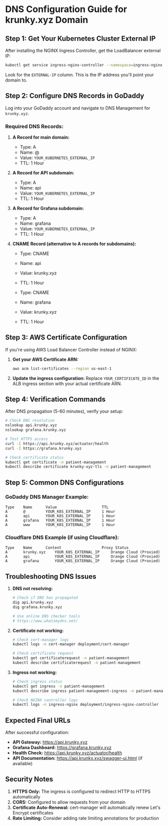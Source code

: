 # DNS Configuration Guide for krunky.xyz Domain

## Step 1: Get Your Kubernetes Cluster External IP

After installing the NGINX Ingress Controller, get the LoadBalancer external IP:

```bash
kubectl get service ingress-nginx-controller --namespace=ingress-nginx
```

Look for the `EXTERNAL-IP` column. This is the IP address you'll point your domain to.

## Step 2: Configure DNS Records in GoDaddy

Log into your GoDaddy account and navigate to DNS Management for `krunky.xyz`.

### Required DNS Records:

1. **A Record for main domain:**
   - Type: A
   - Name: @
   - Value: `YOUR_KUBERNETES_EXTERNAL_IP`
   - TTL: 1 Hour

2. **A Record for API subdomain:**
   - Type: A
   - Name: api
   - Value: `YOUR_KUBERNETES_EXTERNAL_IP`
   - TTL: 1 Hour

3. **A Record for Grafana subdomain:**
   - Type: A
   - Name: grafana
   - Value: `YOUR_KUBERNETES_EXTERNAL_IP`
   - TTL: 1 Hour

4. **CNAME Record (alternative to A records for subdomains):**
   - Type: CNAME
   - Name: api
   - Value: krunky.xyz
   - TTL: 1 Hour

   - Type: CNAME
   - Name: grafana
   - Value: krunky.xyz
   - TTL: 1 Hour

## Step 3: AWS Certificate Configuration

If you're using AWS Load Balancer Controller instead of NGINX:

1. **Get your AWS Certificate ARN:**
   ```bash
   aws acm list-certificates --region us-east-1
   ```

2. **Update the ingress configuration:**
   Replace `YOUR_CERTIFICATE_ID` in the ALB ingress section with your actual certificate ARN.

## Step 4: Verification Commands

After DNS propagation (5-60 minutes), verify your setup:

```bash
# Check DNS resolution
nslookup api.krunky.xyz
nslookup grafana.krunky.xyz

# Test HTTPS access
curl -I https://api.krunky.xyz/actuator/health
curl -I https://grafana.krunky.xyz

# Check certificate status
kubectl get certificate -n patient-management
kubectl describe certificate krunky-xyz-tls -n patient-management
```

## Step 5: Common DNS Configurations

### GoDaddy DNS Manager Example:
```
Type    Name      Value                    TTL
A       @         YOUR_K8S_EXTERNAL_IP     1 Hour
A       api       YOUR_K8S_EXTERNAL_IP     1 Hour  
A       grafana   YOUR_K8S_EXTERNAL_IP     1 Hour
A       www       YOUR_K8S_EXTERNAL_IP     1 Hour
```

### Cloudflare DNS Example (if using Cloudflare):
```
Type    Name      Content                  Proxy Status
A       krunky.xyz    YOUR_K8S_EXTERNAL_IP     Orange Cloud (Proxied)
A       api           YOUR_K8S_EXTERNAL_IP     Orange Cloud (Proxied)
A       grafana       YOUR_K8S_EXTERNAL_IP     Orange Cloud (Proxied)
```

## Troubleshooting DNS Issues

1. **DNS not resolving:**
   ```bash
   # Check if DNS has propagated
   dig api.krunky.xyz
   dig grafana.krunky.xyz
   
   # Use online DNS checker tools
   # https://www.whatsmydns.net/
   ```

2. **Certificate not working:**
   ```bash
   # Check cert-manager logs
   kubectl logs -n cert-manager deployment/cert-manager
   
   # Check certificate request
   kubectl get certificaterequest -n patient-management
   kubectl describe certificaterequest -n patient-management
   ```

3. **Ingress not working:**
   ```bash
   # Check ingress status
   kubectl get ingress -n patient-management
   kubectl describe ingress patient-management-ingress -n patient-management
   
   # Check NGINX controller logs
   kubectl logs -n ingress-nginx deployment/ingress-nginx-controller
   ```

## Expected Final URLs

After successful configuration:
- **API Gateway:** https://api.krunky.xyz
- **Grafana Dashboard:** https://grafana.krunky.xyz  
- **Health Check:** https://api.krunky.xyz/actuator/health
- **API Documentation:** https://api.krunky.xyz/swagger-ui.html (if available)

## Security Notes

1. **HTTPS Only:** The ingress is configured to redirect HTTP to HTTPS automatically
2. **CORS:** Configured to allow requests from your domain
3. **Certificate Auto-Renewal:** cert-manager will automatically renew Let's Encrypt certificates
4. **Rate Limiting:** Consider adding rate limiting annotations for production
